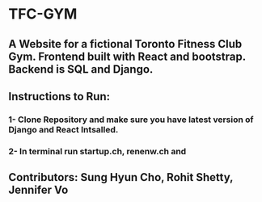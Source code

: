 # TFC-GYM

## A Website for a fictional Toronto Fitness Club Gym. Frontend built with React and bootstrap. Backend is SQL and Django. 

## Instructions to Run:

### 1- Clone Repository and make sure you have latest version of Django and React Intsalled.

### 2- In terminal run startup.ch, renenw.ch and 

## Contributors: Sung Hyun Cho, Rohit Shetty, Jennifer Vo

